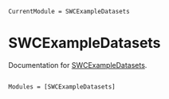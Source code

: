 ```@meta
CurrentModule = SWCExampleDatasets
```

# SWCExampleDatasets

Documentation for [SWCExampleDatasets](https://github.com/okatsn/SWCExampleDatasets.jl).

```@index
```

```@autodocs
Modules = [SWCExampleDatasets]
```
